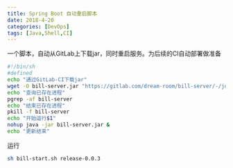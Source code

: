 ```yaml
---
title: Spring Boot 自动重启脚本
date: 2018-4-20
categories: [DevOps]
tags: [Java,Shell,CI]
---
```

一个脚本，自动从GitLab上下载jar，同时重启服务。为后续的CI自动部署做准备
```sh
#!/bin/sh
#defined
echo "通过GitLab-CI下载jar"
wget -O bill-server.jar "https://gitlab.com/dream-room/bill-server/-/jobs/artifacts/$1/raw/target/bill-server.jar?job=release-build"
echo "查询已存在进程"
pgrep -af bill-server
echo "结束已存在进程"
pkill -f bill-server
echo "开始运行$1"
nohup java -jar bill-server.jar &
echo "更新结束"
```
运行
```bash
sh bill-start.sh release-0.0.3
```
